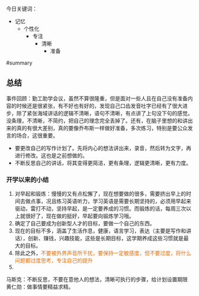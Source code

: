 今日关键词：
- 记忆
	- 个性化
		- 专注
			- 清晰
				- 准备

#summary 
## 总结
事件回顾：勤工助学会议，虽然不算很隆重，但是面对一些人且在自己没有准备内容的时候还是很紧张，有不好也有好的，发现自己口齿发音吐字已经有了很大进步，除了紧张海域讲话的逻辑不清晰，语句不清晰，有点讲了上句没下句的感觉。没条理，不清晰，不简约，把自己的理念完全丢掉了。还有，在脑子里想的和讲出来的真的有很大差别，真的要像乔布斯一样做好准备，多次练习，特别是要公众发言的场合，这很重要。
- 要更改自己的写作计划了。先将内心的想法讲出来，录音，然后转为文字，再进行修改。这也是之前想做的。
- 不断反思自己的讲话，将其变得更简洁，更有条理，逻辑更清晰，更有力度。

### 开学以来的小结
1. 对早起和锻炼：慢慢的又有点松懈了，现在想要做的很多，需要挤出早上的时间去做点事，况且练习英语听力，学习英语是需要长期坚持的，必须用早起来驱动，雷打不动，坚持早起，是一定要养成的习惯。而锻炼的话，每周三次以上就很好了，现在做的挺好，早起要向锻炼学习哦。
2. 确定了自己要成为创新型人才的目标，要做一个自己的东西。
3. 现在的目标不多，涵盖了生活作息，健康，语言学习，表达（主要是写作和讲话），创新、赚钱，兴趣技能，这些是长期目标，这学期养成这些习惯就是最大的目标。
4. 除此之外，<font color="#e36c09">不要被外界声音所干扰，要保持一定敏感度，但不要过度，将什么问题都过度思考，专注自己的提升</font>
5. 


马斯克：不断反思，不要在意他人的想法，清晰可执行的步骤，给计划设置期限
黄仁勋：做事情要精益求精。





